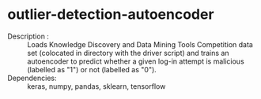 # outlier-detection-autoencoder

<dl>
<dt>Description :</dt> 
<dd>Loads Knowledge Discovery and Data Mining Tools Competition data set 
	(colocated in directory with the driver script) and trains an 
	autoencoder to predict whether a given log-in attempt is malicious 
	(labelled as "1") or not (labelled as "0").</dd>
<dt>Dependencies:</dt> 
<dd>keras, numpy, pandas, sklearn, tensorflow</dd>
